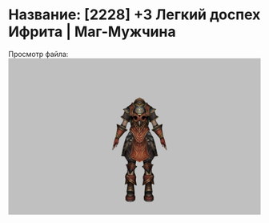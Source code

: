 # Название: [2228] +3 Легкий доспех Ифрита | Маг-Мужчина

Просмотр файла:
![p040020.png](p040020.png)